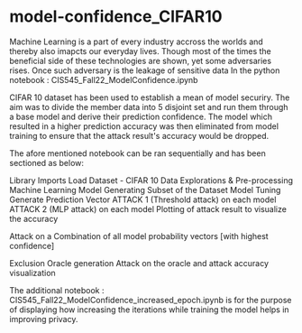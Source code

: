 # model-confidence_CIFAR10

Machine Learning is a part of every industry accross the worlds and thereby also imapcts our everyday lives. Though most of the times the beneficial side of these technologies are shown, yet some adversaries rises. Once such adversary is the leakage of sensitive data
In the python notebook : CIS545_Fall22_ModelConfidence.ipynb 

CIFAR 10 dataset has been used to establish a mean of model securiry.
The aim was to divide the member data into 5 disjoint set and run them through a base model and derive their prediction confidence. 
The model which resulted in a higher prediction accuracy was then eliminated from model training to ensure that the attack result's accuracy would be dropped. 

The afore mentioned notebook can be ran sequentially and has been sectioned as below:


Library Imports
Load Dataset - CIFAR 10
Data Explorations & Pre-processing
Machine Learning Model
Generating Subset of the Dataset
Model Tuning
Generate Prediction Vector
ATTACK 1 (Threshold attack) on each model
ATTACK 2 (MLP attack) on each model
Plotting of attack result to visualize the accuracy 

Attack on a Combination of all model probability vectors [with highest confidence]

Exclusion Oracle generation
Attack on the oracle and attack accuracy visualization


The additional notebook : CIS545_Fall22_ModelConfidence_increased_epoch.ipynb is for the purpose of displaying how increasing the iterations while training the model helps in improving privacy.
